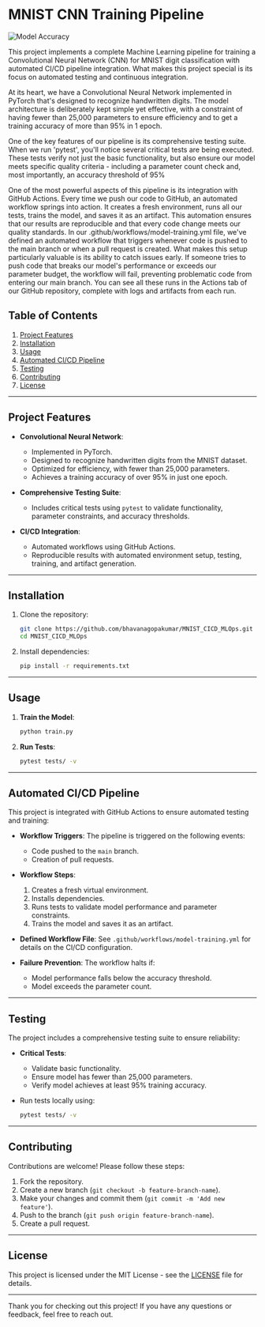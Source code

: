 # MNIST CNN Training Pipeline

![Model Accuracy](https://img.shields.io/endpoint?url=https://raw.githubusercontent.com/YOUR_USERNAME/YOUR_REPO/badges/accuracy.json)

This project implements a complete Machine Learning pipeline for training a Convolutional Neural Network (CNN) for MNIST digit classification with automated CI/CD pipeline integration. What makes this project special is its focus on automated testing and continuous integration. 

At its heart, we have a Convolutional Neural Network implemented in PyTorch that's designed to recognize handwritten digits. The model architecture is deliberately kept simple yet effective, with a constraint of having fewer than 25,000 parameters to ensure efficiency and to get a training accuracy of more than 95% in 1 epoch. 

One of the key features of our pipeline is its comprehensive testing suite. When we run 'pytest', you'll notice several critical tests are being executed. These tests verify not just the basic functionality, but also ensure our model meets specific quality criteria - including a parameter count check and, most importantly, an accuracy threshold of 95%

One of the most powerful aspects of this pipeline is its integration with GitHub Actions. Every time we push our code to GitHub, an automated workflow springs into action. It creates a fresh environment, runs all our tests, trains the model, and saves it as an artifact. This automation ensures that our results are reproducible and that every code change meets our quality standards. In our .github/workflows/model-training.yml file, we've defined an automated workflow that triggers whenever code is pushed to the main branch or when a pull request is created. What makes this setup particularly valuable is its ability to catch issues early. If someone tries to push code that breaks our model's performance or exceeds our parameter budget, the workflow will fail, preventing problematic code from entering our main branch. You can see all these runs in the Actions tab of our GitHub repository, complete with logs and artifacts from each run.

## Table of Contents
1. [Project Features](#project-features)
2. [Installation](#installation)
3. [Usage](#usage)
4. [Automated CI/CD Pipeline](#automated-cicd-pipeline)
5. [Testing](#testing)
6. [Contributing](#contributing)
7. [License](#license)

---

## Project Features

- **Convolutional Neural Network**: 
  - Implemented in PyTorch.
  - Designed to recognize handwritten digits from the MNIST dataset.
  - Optimized for efficiency, with fewer than 25,000 parameters.
  - Achieves a training accuracy of over 95% in just one epoch.

- **Comprehensive Testing Suite**: 
  - Includes critical tests using `pytest` to validate functionality, parameter constraints, and accuracy thresholds.

- **CI/CD Integration**: 
  - Automated workflows using GitHub Actions.
  - Reproducible results with automated environment setup, testing, training, and artifact generation.

---

## Installation

1. Clone the repository:
   ```bash
   git clone https://github.com/bhavanagopakumar/MNIST_CICD_MLOps.git
   cd MNIST_CICD_MLOps
   ```

2. Install dependencies:
   ```bash
   pip install -r requirements.txt
   ```

---

## Usage

1. **Train the Model**:
   ```bash
   python train.py
   ```

2. **Run Tests**:
   ```bash
   pytest tests/ -v
   ```

---

## Automated CI/CD Pipeline

This project is integrated with GitHub Actions to ensure automated testing and training:

- **Workflow Triggers**: The pipeline is triggered on the following events:
  - Code pushed to the `main` branch.
  - Creation of pull requests.

- **Workflow Steps**:
  1. Creates a fresh virtual environment.
  2. Installs dependencies.
  3. Runs tests to validate model performance and parameter constraints.
  4. Trains the model and saves it as an artifact.

- **Defined Workflow File**: See `.github/workflows/model-training.yml` for details on the CI/CD configuration.

- **Failure Prevention**: The workflow halts if:
  - Model performance falls below the accuracy threshold.
  - Model exceeds the parameter count.

---

## Testing

The project includes a comprehensive testing suite to ensure reliability:

- **Critical Tests**:
  - Validate basic functionality.
  - Ensure model has fewer than 25,000 parameters.
  - Verify model achieves at least 95% training accuracy.

- Run tests locally using:
  ```bash
  pytest tests/ -v
  ```

---

## Contributing

Contributions are welcome! Please follow these steps:

1. Fork the repository.
2. Create a new branch (`git checkout -b feature-branch-name`).
3. Make your changes and commit them (`git commit -m 'Add new feature'`).
4. Push to the branch (`git push origin feature-branch-name`).
5. Create a pull request.

---

## License

This project is licensed under the MIT License - see the [LICENSE](LICENSE) file for details.

---

Thank you for checking out this project! If you have any questions or feedback, feel free to reach out.
